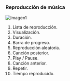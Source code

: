 ### Reproducción de música

![Imagen1](http://static.energysistem.com/images/manuals/42258/543d01a47ad6c.jpg)

1. Lista de reproducción.
2. Visualización.
3. Duración.
4. Barra de progreso.
5. Reproducción aleatoria.
6. Canción posterior.
7. Play / Pause.
8. Canción anterior.
9. Repetir.
10. Tiempo reproducido.
